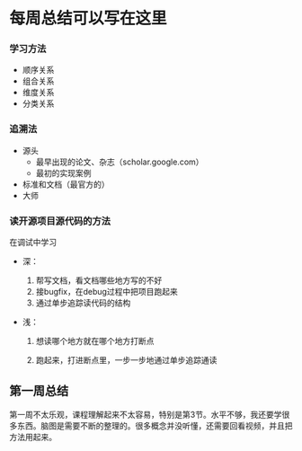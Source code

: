 # 每周总结可以写在这里
### 学习方法

* 顺序关系
* 组合关系
* 维度关系
* 分类关系

### 追溯法

* 源头
  * 最早出现的论文、杂志（scholar.google.com）
  * 最初的实现案例
* 标准和文档（最官方的）
* 大师

### 读开源项目源代码的方法

在调试中学习

* 深：

  1. 帮写文档，看文档哪些地方写的不好
  2. 接bugfix，在debug过程中把项目跑起来
  3. 通过单步追踪读代码的结构

* 浅：

  1. 想读哪个地方就在哪个地方打断点

  2. 跑起来，打进断点里，一步一步地通过单步追踪通读

## 第一周总结

第一周不太乐观，课程理解起来不太容易，特别是第3节。水平不够，我还要学很多东西。脑图是需要不断的整理的。很多概念并没听懂，还需要回看视频，并且把方法用起来。

